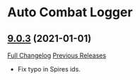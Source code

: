 # Auto Combat Logger

## [9.0.3](https://github.com/Talryn/AutoCombatLogger/tree/9.0.3) (2021-01-01)
[Full Changelog](https://github.com/Talryn/AutoCombatLogger/compare/9.0.2...9.0.3) [Previous Releases](https://github.com/Talryn/AutoCombatLogger/releases)

- Fix typo in Spires ids.  
